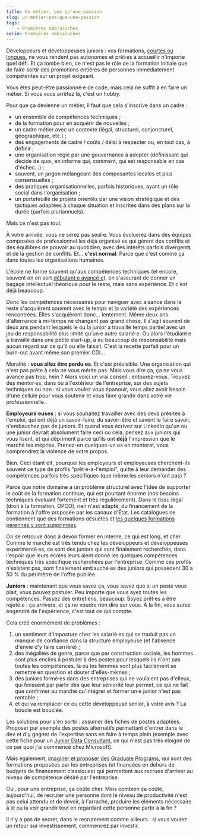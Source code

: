 ```yaml
---
title: Un métier, pas qu'une passion
slug: un-metier-pas-que-une-passion
tags:
    - Premières emb(a)uches
serie: Premières emb(a)uches
---
```


Développeurs et développeuses juniors : vos formations, [courtes ou longues](/notes/2021-01-les-formations-courtes/), ne vous rendent pas autonomes et prêt·es à accueillir n'importe quel défi. Et ça tombe bien, ce n'est pas le rôle de la formation initiale que de faire sortir des promotions entières de personnes immédiatement compétentes sur un projet exigeant.

Vous êtes peut-être passionné·e de code, mais cela ne suffit à en faire un métier. Si vous vous arrêtez là, c'est un hobby.

Pour que ça devienne un métier, il faut que cela s'inscrive dans un cadre :

-   un ensemble de compétences techniques ;
-   de la formation pour en acquérir de nouvelles ;
-   un cadre métier avec un contexte (légal, structurel, conjoncturel, géographique, etc.) ;
-   des engagements de cadre / coûts / délai à respecter ou, en tout cas, à définir ;
-   une organisation régie par une gouvernance à adopter (définissant qui décide de quoi, en informe qui, comment, qui est responsable en cas d'échec…) ;
-   souvent, un jargon mélangeant des composantes locales et plus consensuelles ;
-   des pratiques organisationnelles, parfois historiques, ayant un rôle social dans l'organisation ;
-   un portefeuille de projets orientés par une vision stratégique et des tactiques adaptées à chaque situation et inscrites dans des plans sur la durée (parfois pluriannuels).

Mais ce n'est pas tout.

À votre arrivée, vous ne serez pas seul·e. Vous évoluerez dans des équipes composées de professionnel·les déjà organisé·es qui gèrent des conflits et des équilibres de pouvoir au quotidien, avec des intérêts parfois divergents et de la gestion de conflits. Et… **c'est normal**. Parce que c'est comme ça dans toutes les organisations humaines.

L'école ne forme souvent qu'aux compétences techniques (et encore, souvent on en sort [débutant·e avancé·e](https://boris.schapira.dev/notes/2015-09-expert-ou-pas/)), en s'assurant de donner un bagage intellectuel théorique pour le reste, mais sans expérience. Et c'est déjà beaucoup.

Donc les compétences nécessaires pour naviguer avec aisance dans le reste s'acquièrent souvent avec le temps et la variété des expériences rencontrées. Elles s'acquièrent donc… lentement. Même deux ans d'alternance à mi-temps ne changent pas grand chose. Il s'agit souvent de deux ans pendant lesquels le ou la junior a travaillé temps partiel avec un jeu de responsabilité plus limité qu'un·e autre salarié·e. Ou alors l'étudiant·e a travaillé dans une petite start-up, a eu beaucoup de responsabilité mais aucun regard sur ce qu'il ou elle faisait. C'est la recette parfait pour un burn-out avant même son premier CDI…

Moralité : **vous allez être perdu·es**. Et c'est prévisible. Une organisation qui n'est pas prête à cela ne vous mérite pas. Mais vous dire ça, ça ne vous avance pas trop, hein ? Alors voici un vrai conseil : entourez-vous. Trouvez des mentor·es, dans ou à l'extérieur de l'entreprise, sur des sujets techniques ou non : si vous voulez vous épanouir, vous allez avoir besoin d'une cellule pour vous soutenir et vous faire grandir dans votre vie professionnelle.

<p class="emphasis"><strong>Employeurs·euses</strong> : si vous souhaitez travailler avec des devs près·tes à l'emploi, qui ont déjà un savoir-faire, du savoir-être et savent le faire savoir, n'embauchez pas de juniors. Et quand vous écrivez sur LinkedIn qu'un ou une junior devrait absolument faire ceci ou cela, pensez aux juniors qui vous lisent, et qui dépriment parce qu'ils ont <strong>déjà</strong> l'impression que le marché les méprise. Prenez-en quelques-un·es en mentorat, vous comprendrez la violence de votre propos.</p>

Bien. Ceci étant dit, pourquoi les employeurs et employeuses cherchent-ils souvent ce type de profils "prêt·e-à-l'emploi", quitte à leur demander des compétences parfois très spécifiques (que même les seniors n'ont pas) ?

Parce que notre domaine a un problème structurel avec l'idée de supporter le coût de la formation continue, qui est pourtant énorme (nos besoins techniques évoluant fortement et très régulièrement). Dans le tissu légal (droit à la formation, OPCO), rien n'est adapté, du financement de la formation à l'offre proposée par les canaux d'État. Les catalogues ne contiennent que des formations désuètes et [les quelques formations pérennes y sont supprimées](https://www.opquast.com/france-competences-et-cpf-suite-et-fin/).

On se retrouve donc à devoir former en interne, ce qui est long, et cher. Comme le marché est très tendu chez les développeurs et développeuses expérimenté·es, ce sont des juniors qui sont finalement recherchés, dans l'espoir que leurs écoles leurs aient donné les quelques compétences techniques très spécifique recherchées par l'entreprise. Comme ces profils n'existent pas, sont finalement embauché·es des juniors qui possèdent 30 à 50 % du périmètre de l'offre publiée.

<p class="emphasis"><strong>Juniors</strong> : maintenant que vous savez ça, vous savez que si un poste vous plait, vous pouvez postuler. Peu importe que vous ayez toutes les compétences. Passez des entretiens, beaucoup. Soyez prêt·es à être rejeté·e : ça arrivera, et ça ne voudra rien dire sur vous. À la fin, vous aurez engendré de l'expérience, c'est tout ce qui compte.</p>

Cela créé énormément de problèmes :

1. un sentiment d'imposture chez les salarié·es qui se traduit pas un manque de confiance dans la structure employeuse (et l'absence d'envie d'y faire carrière) ;
2. des inégalités de genre, parce que par construction sociale, les hommes sont plus enclins à postuler à des postes pour lesquels ils n'ont pas toutes les compétences, là où les femmes vont plus facilement se remettre en question et douter d'elles-mêmes ;
3. des juniors formé·es dans des entreprises qui ne voulaient pas d'elleux, qui finissent par partir dès que leur séniorité leur permet, ce qui ne fait que confirmer au marché qu'intégrer et former un·e junior n'est pas rentable ;
4. et qui va remplacer ce ou cette développeuse senior, à votre avis ? La boucle est bouclée.

Les solutions pour s'en sortir : assumer des fiches de postes adaptées. Proposer par exemple des postes alternatifs permettant d'entrer dans le dev et d'y gagner de l'expertise sans en faire à temps plein (exemple avec cette fiche pour un [Junior Data Consultant](https://jobs.lever.co/contentsquare/8e891be2-f21c-44dc-9514-a9551c08d010?lever-via=Jk4USoE9Eg), ce qui n'est pas très éloigné de ce par quoi j'ai commencé chez Microsoft).

Mais également, [imaginer et proposer des <span lang="en">Graduate Programs</span>](https://www.letudiant.fr/etudes/qu-est-ce-qu-un-graduate-program.html), qui sont des formations proposées par les entreprises (et financées en dehors de budgets de financement classiques) qui permettent aux recrues d'arriver au niveau de compétence désiré par l'entreprise.

Oui, pour une entreprise, ça coûte cher. Mais combien ça coûte, aujourd'hui, de recruter une personne dont le niveau de productivité n'est pas celui attendu et de devoir, à l'arrache, produire les éléments nécessaire à le ou la voir grandir tout en regardant cette personne partir à la fin ?

Il n'y a pas de secret, dans le recrutement comme ailleurs : si vous voulez un retour sur investissement, commencez par investir.

